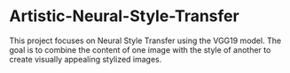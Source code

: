 # Artistic-Neural-Style-Transfer
This project focuses on Neural Style Transfer using the VGG19 model. The goal is to combine the content of one image with the style of another to create visually appealing stylized images.
